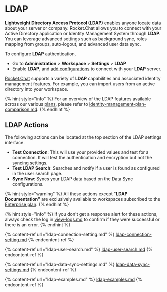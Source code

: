 # LDAP

**Lightweight Directory Access Protocol (LDAP)** enables anyone locate data about your server or company. Rocket.Chat allows you to connect with your Active Directory application or Identity Management System through **LDAP**. You can leverage advanced settings such as background sync, roles mapping from groups, auto-logout, and advanced user data sync.

To configure **LDAP** authentication,&#x20;

* Go to **Administration** > **Workspace** > **Settings** > **LDAP**
* Enable **LDAP**, and [add configurations](ldap-connection-setting.md) to connect with your **LDAP** server.&#x20;

[Rocket.Chat](http://rocket.chat) supports a variety of **LDAP** capabilities and associated identity management features. For example, you can import users from an active directory into your workspace.&#x20;

{% hint style="info" %}
For an overview of the LDAP features available across our various [plans](../../../../readme/our-plans.md), please refer to [identity-management-plan-comparison.md](../../../../setup-and-configure/advanced-workspace-management/identity-management-plan-comparison.md "mention").
{% endhint %}

## LDAP Actions

The following actions can be located at the top section of the LDAP settings interface.

* **Test Connection**: This will use your provided values and test for a connection. It will test the authentication and encryption but not the syncing settings.
* **Test LDAP Search**: Searches and notify if a user is found as configured in the user search page.
* **Sync Now**: Syncs your LDAP data based on the Data Sync configurations.

{% hint style="warning" %}
All these actions except "**LDAP Documentation"** are exclusively available to workspaces subscribed to the [Enterprise plan](../../../../readme/our-plans.md#enterprise-plan).
{% endhint %}

{% hint style="info" %}
If you don't get a response alert for these actions, always check the log in [view-logs.md](../../view-logs.md "mention") to confirm if they were successful or there is an error.
{% endhint %}

{% content-ref url="ldap-connection-setting.md" %}
[ldap-connection-setting.md](ldap-connection-setting.md)
{% endcontent-ref %}

{% content-ref url="ldap-user-search.md" %}
[ldap-user-search.md](ldap-user-search.md)
{% endcontent-ref %}

{% content-ref url="ldap-data-sync-settings.md" %}
[ldap-data-sync-settings.md](ldap-data-sync-settings.md)
{% endcontent-ref %}

{% content-ref url="ldap-examples.md" %}
[ldap-examples.md](ldap-examples.md)
{% endcontent-ref %}
